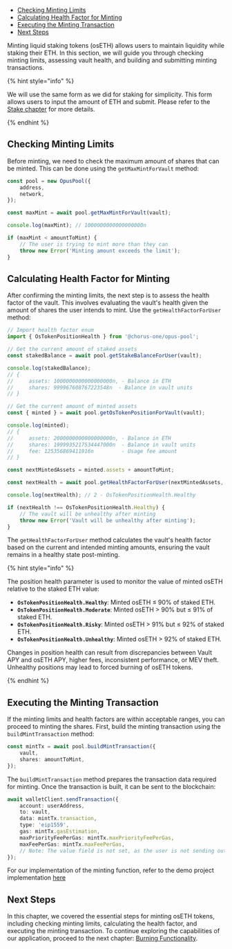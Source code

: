 -   [Checking Minting Limits](#checking-minting-limits)
-   [Calculating Health Factor for Minting](#calculating-health-factor-for-minting)
-   [Executing the Minting Transaction](#executing-the-minting-transaction)
-   [Next Steps](#next-steps)

Minting liquid staking tokens (osETH) allows users to maintain liquidity while staking their ETH. In this section, we will guide you through checking minting limits, assessing vault health, and building and submitting minting transactions.

{% hint style="info" %}

We will use the same form as we did for staking for simplicity. This form allows users to input the amount of ETH and submit. Please refer to the [Stake chapter][stake-chapter] for more details.

{% endhint %}

## Checking Minting Limits

Before minting, we need to check the maximum amount of shares that can be minted. This can be done using the `getMaxMintForVault` method:

```typescript
const pool = new OpusPool({
    address,
    network,
});

const maxMint = await pool.getMaxMintForVault(vault);

console.log(maxMint); // 1000000000000000000n

if (maxMint < amountToMint) {
    // The user is trying to mint more than they can
    throw new Error('Minting amount exceeds the limit');
}
```

## Calculating Health Factor for Minting

After confirming the minting limits, the next step is to assess the health factor of the vault. This involves evaluating the vault's health given the amount of shares the user intends to mint. Use the `getHealthFactorForUser` method:

```typescript
// Import health factor enum
import { OsTokenPositionHealth } from '@chorus-one/opus-pool';

// Get the current amount of staked assets
const stakedBalance = await pool.getStakeBalanceForUser(vault);

console.log(stakedBalance);
// {
//     assets: 1000000000000000000n, - Balance in ETH
//     shares: 999967608767223548n  - Balance in vault units
// }

// Get the current amount of minted assets
const { minted } = await pool.getOsTokenPositionForVault(vault);

console.log(minted);
// {
//     assets: 2000000000000000000n, - Balance in ETH
//     shares: 1999935217534447000n  - Balance in vault units
//     fee: 125356869411916n         - Usage fee amount
// }

const nextMintedAssets = minted.assets + amountToMint;

const nextHealth = await pool.getHealthFactorForUser(nextMintedAssets, stakedBalance.assets);

console.log(nextHealth); // 2 - OsTokenPositionHealth.Healthy

if (nextHealth !== OsTokenPositionHealth.Healthy) {
    // The vault will be unhealthy after minting
    throw new Error('Vault will be unhealthy after minting');
}
```

The `getHealthFactorForUser` method calculates the vault's health factor based on the current and intended minting amounts, ensuring the vault remains in a healthy state post-minting.

{% hint style="info" %}

The position health parameter is used to monitor the value of minted osETH relative to the staked ETH value:

-   **`OsTokenPositionHealth.Healthy`**: Minted osETH ≤ 90% of staked ETH.
-   **`OsTokenPositionHealth.Moderate`**: Minted osETH > 90% but ≤ 91% of staked ETH.
-   **`OsTokenPositionHealth.Risky`**: Minted osETH > 91% but ≤ 92% of staked ETH.
-   **`OsTokenPositionHealth.Unhealthy`**: Minted osETH > 92% of staked ETH.

Changes in position health can result from discrepancies between Vault APY and osETH APY, higher fees, inconsistent performance, or MEV theft. Unhealthy positions may lead to forced burning of osETH tokens.

{% endhint %}

## Executing the Minting Transaction

If the minting limits and health factors are within acceptable ranges, you can proceed to minting the shares. First, build the minting transaction using the `buildMintTransaction` method:

```typescript
const mintTx = await pool.buildMintTransaction({
    vault,
    shares: amountToMint,
});
```

The `buildMintTransaction` method prepares the transaction data required for minting. Once the transaction is built, it can be sent to the blockchain:

```typescript
await walletClient.sendTransaction({
    account: userAddress,
    to: vault,
    data: mintTx.transaction,
    type: 'eip1559',
    gas: mintTx.gasEstimation,
    maxPriorityFeePerGas: mintTx.maxPriorityFeePerGas,
    maxFeePerGas: mintTx.maxFeePerGas,
    // Note: The value field is not set, as the user is not sending out ETH
});
```

For our implementation of the minting function, refer to the demo project implementation [here][mint-usage]

## Next Steps

In this chapter, we covered the essential steps for minting osETH tokens, including checking minting limits, calculating the health factor, and executing the minting transaction. To continue exploring the capabilities of our application, proceed to the next chapter: [Burning Functionality][burn].

[burn]: ./5-burn-os-token.md
[stake-chapter]: ./3-stake.md
[mint-usage]: https://github.com/ChorusOne/opus-pool-demo/blob/main/src/hooks/useMintMutation.ts#L48
